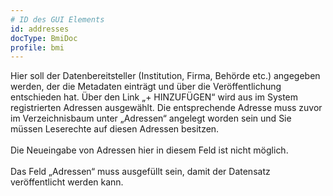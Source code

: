 ```yaml
---
# ID des GUI Elements
id: addresses
docType: BmiDoc
profile: bmi
---
```


Hier soll der Datenbereitsteller (Institution, Firma, Behörde etc.) angegeben werden, der die Metadaten einträgt und über die Veröffentlichung entschieden hat. Über den Link „+ HINZUFÜGEN“ wird aus im System registrierten Adressen ausgewählt. Die entsprechende Adresse muss zuvor im Verzeichnisbaum unter „Adressen“ angelegt worden sein und Sie müssen Leserechte auf diesen Adressen besitzen.<br /><br />Die Neueingabe von Adressen hier in diesem Feld ist nicht möglich.<br /><br />Das Feld „Adressen“ muss ausgefüllt sein, damit der Datensatz veröffentlicht werden kann.
